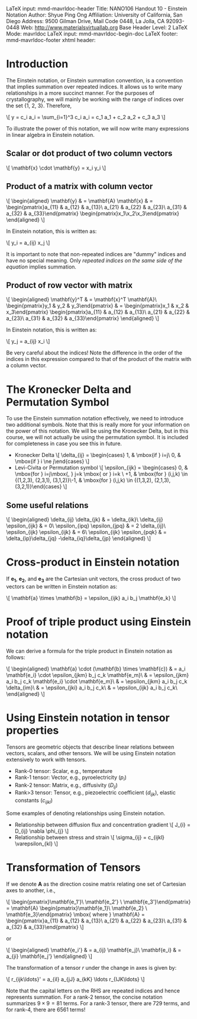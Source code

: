 LaTeX input:        mmd-mavrldoc-header
Title:              NANO106 Handout 10 - Einstein Notation
Author:             Shyue Ping Ong
Affiliation:        University of California, San Diego
Address:            9500 Gilman Drive, Mail Code 0448, La Jolla, CA 92093-0448
Web:                http://www.materialsvirtuallab.org
Base Header Level:  2
LaTeX Mode:         mavrldoc
LaTeX input:        mmd-mavrldoc-begin-doc
LaTeX footer:       mmd-mavrldoc-footer
xhtml header:       <script type="text/javascript" src="https://cdn.mathjax.org/mathjax/latest/MathJax.js?config=TeX-AMS-MML_HTMLorMML"></script>

# Introduction

The Einstein notation, or Einstein summation convention, is a convention that
implies summation over repeated indices. It allows us to write many
relationships in a more succinct manner. For the purposes of crystallography,
we will mainly be working with the range of indices over the set {1, 2, 3}.
Therefore,

\\[
y = c_i a_i = \sum_{i=1}^3 c_i a_i = c_1 a_1 + c_2 a_2 + c_3 a_3
\\]

To illustrate the power of this notation, we will now write many expressions
in linear algebra in Einstein notation.

## Scalar or dot product of two column vectors

\\[
\mathbf{x} \cdot \mathbf{y} = x_i y_i
\\]

## Product of a matrix with column vector

\\[
\begin{aligned}
\mathbf{y} & = \mathbf{A} \mathbf{x}
& = \begin{pmatrix}a_{11} & a_{12} & a_{13}\\ a_{21} & a_{22} & a_{23}\\ a_{31} & a_{32} & a_{33}\end{pmatrix} \begin{pmatrix}x_1\\x_2\\x_3\end{pmatrix}
\end{aligned}
\\]

In Einstein notation, this is written as:

\\[
y_i = a_{ij} x_j
\\]

It is important to note that non-repeated indices are "dummy" indices and have no
special meaning. Only *repeated indices on the same side of the equation* implies
summation.

## Product of row vector with matrix

\\[
\begin{aligned}
\mathbf{y}^T & = \mathbf{x}^T  \mathbf{A}\\
\begin{pmatrix}y_1 & y_2 & y_3\end{pmatrix} & = \begin{pmatrix}x_1 & x_2 & x_3\end{pmatrix} \begin{pmatrix}a_{11} & a_{12} & a_{13}\\ a_{21} & a_{22} & a_{23}\\ a_{31} & a_{32} & a_{33}\end{pmatrix}
\end{aligned}
\\]

In Einstein notation, this is written as:

\\[
y_j = a_{ij} x_i
\\]

Be very careful about the indices! Note the difference in the order of the
indices in this expression compared to that of the product of the matrix with
a column vector.

# The Kronecker Delta and Permutation Symbol

To use the Einstein summation notation effectively, we need to introduce two
additional symbols. Note that this is really more for your information on
the power of this notation. We will be using the Kronecker Delta, but in this
course, we will not actually be using the permutation symbol. It is included
for completeness in case you see this in future.

* Kronecker Delta
    \\[
    \delta_{ij} = \begin{cases} 1, & \mbox{if } i=j\\ 0, & \mbox{if } i \ne j\end{cases}
    \\]
* Levi-Civita or Permutation symbol
    \\[
    \epsilon_{ijk} = \begin{cases} 0, & \mbox{for } i=j\mbox{, } j=k \mbox{ or } i=k \\ +1, & \mbox{for } (i,j,k) \in \{(1,2,3), (2,3,1), (3,1,2)\}\\-1, & \mbox{for } (i,j,k) \in \{(1,3,2), (2,1,3), (3,2,1)\}\end{cases}
    \\]

## Some useful relations

\\[
\begin{aligned}
\delta_{ij} \delta_{jk} & = \delta_{ik}\\
\delta_{ij} \epsilon_{ijk} & = 0\\
\epsilon_{ipq} \epsilon_{jpq} & = 2 \delta_{ij}\\
\epsilon_{ijk} \epsilon_{ijk} & = 6\\
\epsilon_{ijk} \epsilon_{pqk} & = \delta_{ip}\delta_{jq} -\delta_{iq}\delta_{jp}
\end{aligned}
\\]

# Cross-product in Einstein notation

If $\mathbf{e_1}$, $\mathbf{e_2}$, and $\mathbf{e_3}$ are the Cartesian unit
vectors, the cross product of two vectors can be written in Einstein notation as:

\\[
\mathbf{a} \times \mathbf{b} = \epsilon_{ijk} a_i b_j \mathbf{e_k}
\\]

# Proof of triple product using Einstein notation

We can derive a formula for the triple product in Einstein notation as follows:

\\[
\begin{aligned}
\mathbf{a} \cdot (\mathbf{b} \times \mathbf{c}) & = a_i \mathbf{e_i} \cdot \epsilon_{jkm} b_j c_k \mathbf{e_m}\\
& = \epsilon_{jkm} a_i b_j c_k \mathbf{e_i} \cdot \mathbf{e_m}\\
& = \epsilon_{jkm} a_i b_j c_k \delta_{im}\\
& = \epsilon_{jki} a_i b_j c_k\\
& = \epsilon_{ijk} a_i b_j c_k\\
\end{aligned}
\\]

# Using Einstein notation in tensor properties

Tensors are geometric objects that describe linear relations between vectors,
scalars, and other tensors. We will be using Einstein notation extensively to
work with tensors.

* Rank-0 tensor: Scalar, e.g., temperature
* Rank-1 tensor: Vector, e.g., pyroelectricity ($p_i$)
* Rank-2 tensor: Matrix, e.g., diffusivity ($D_{ij}$)
* Rank>3 tensor: Tensor, e.g., piezoelectric coefficient ($d_{ijk}$), elastic constants ($c_{ijkl}$)

Some examples of denoting relationships using Einstein notation.

* Relationship between diffusion flux and concentration gradient
    \\[
    J_{i} = D_{ij} \nabla \phi_{j}
    \\]
* Relationship between stress and strain
    \\[
    \sigma_{ij} = c_{ijkl} \varepsilon_{kl}
    \\]

# Transformation of Tensors

If we denote $\mathbf{A}$ as the direction cosine matrix relating one set of
Cartesian axes to another, i.e.,

\\[
\begin{pmatrix}\mathbf{e_1'}\\ \mathbf{e_2'} \\ \mathbf{e_3'}\end{pmatrix} = \mathbf{A} \begin{pmatrix}\mathbf{e_1}\\ \mathbf{e_2} \\ \mathbf{e_3}\end{pmatrix}  \mbox{ where } \mathbf{A} = \begin{pmatrix}a_{11} & a_{12} & a_{13}\\ a_{21} & a_{22} & a_{23}\\ a_{31} & a_{32} & a_{33}\end{pmatrix}
\\]

or

\\[
\begin{aligned}
\mathbf{e_i'} & = a_{ij} \mathbf{e_j}\\
\mathbf{e_i} & = a_{ji} \mathbf{e_j'}
\end{aligned}
\\]

The transformation of a tensor $r$ under the change in axes is given by:

\\[
r_{ijk\ldots}' = a_{iI} a_{jJ} a_{kK} \ldots r_{IJK\ldots}
\\]

Note that the capital letters on the RHS are repeated indices and hence represents
summation. For a rank-2 tensor, the concise notation summarizes  $9 \times 9 = 81$
terms. For a rank-3 tensor, there are 729 terms,  and for rank-4, there are 6561
terms!
